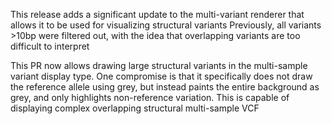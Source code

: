 This release adds a significant update to the multi-variant renderer that allows
it to be used for visualizing structural variants Previously, all variants >10bp
were filtered out, with the idea that overlapping variants are too difficult to
interpret

This PR now allows drawing large structural variants in the multi-sample variant
display type. One compromise is that it specifically does not draw the reference
allele using grey, but instead paints the entire background as grey, and only
highlights non-reference variation. This is capable of displaying complex
overlapping structural multi-sample VCF
